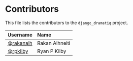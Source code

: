 # Contributors

This file lists the contributors to the `django_dramatiq` project.

| Username | Name |
| :------- | :--- |
| [@rakanalh](https://github.com/rakanalh) | Rakan Alhneiti |
| [@rpkilby](https://github.com/rpkilby) | Ryan P Kilby |
